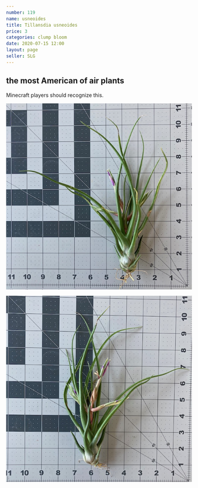 ```yaml
---
number: 119
name: usneoides
title: Tillansdia usneoides
price: 3
categories: clump bloom
date: 2020-07-15 12:00
layout: page
seller: SLG
---
```

## the most American of air plants

Minecraft players should recognize this.

!["Tillandsia usneoides"](/i/IMG_0271.jpeg "Tillandsia usneoides")

!["Tillandsia usneoides"](/i/IMG_0272.jpeg "Tillandsia usneoides")
